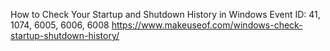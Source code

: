 
How to Check Your Startup and Shutdown History in Windows
Event ID: 41, 1074, 6005, 6006, 6008
https://www.makeuseof.com/windows-check-startup-shutdown-history/